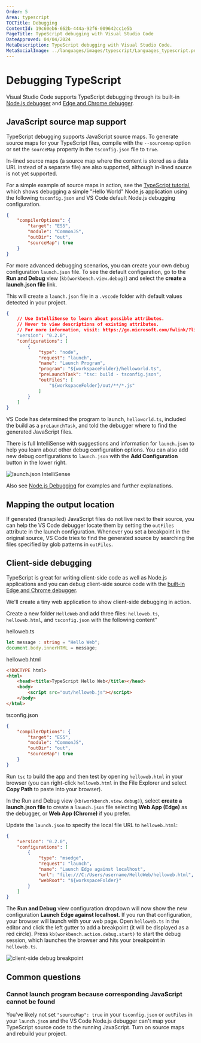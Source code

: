 ```yaml
---
Order: 5
Area: typescript
TOCTitle: Debugging
ContentId: 19c60eb6-662b-444a-92f6-009642cc1e5b
PageTitle: TypeScript debugging with Visual Studio Code
DateApproved: 04/04/2024
MetaDescription: TypeScript debugging with Visual Studio Code.
MetaSocialImage: ../languages/images/typescript/Languages_typescript.png
---
```

# Debugging TypeScript

Visual Studio Code supports TypeScript debugging through its built-in [Node.js debugger](/docs/nodejs/nodejs-debugging.md) and [Edge and Chrome debugger](/docs/nodejs/browser-debugging.md).

## JavaScript source map support

TypeScript debugging supports JavaScript source maps. To generate source maps for your TypeScript files, compile with the `--sourcemap` option or set the `sourceMap` property in the `tsconfig.json` file to `true`.

In-lined source maps (a source map where the content is stored as a data URL instead of a separate file) are also supported, although in-lined source is not yet supported.

For a simple example of source maps in action, see the [TypeScript tutorial](/docs/typescript/typescript-tutorial.md), which shows debugging a simple "Hello World" Node.js application using the following `tsconfig.json` and VS Code default Node.js debugging configuration.

```json
{
    "compilerOptions": {
        "target": "ES5",
        "module": "CommonJS",
        "outDir": "out",
        "sourceMap": true
    }
}
```

For more advanced debugging scenarios, you can create your own debug configuration `launch.json` file. To see the default configuration, go to the **Run and Debug** view (`kb(workbench.view.debug)`) and select the **create a launch.json file** link.

This will create a `launch.json` file in a `.vscode` folder with default values detected in your project.

```json
{
    // Use IntelliSense to learn about possible attributes.
    // Hover to view descriptions of existing attributes.
    // For more information, visit: https://go.microsoft.com/fwlink/?linkid=830387
    "version": "0.2.0",
    "configurations": [
        {
            "type": "node",
            "request": "launch",
            "name": "Launch Program",
            "program": "${workspaceFolder}/helloworld.ts",
            "preLaunchTask": "tsc: build - tsconfig.json",
            "outFiles": [
                "${workspaceFolder}/out/**/*.js"
            ]
        }
    ]
}
```

VS Code has determined the program to launch, `helloworld.ts`, included the build as a `preLaunchTask`, and told the debugger where to find the generated JavaScript files.

There is full IntelliSense with suggestions and information for `launch.json` to help you learn about other debug configuration options. You can also add new debug configurations to `launch.json` with the **Add Configuration** button in the lower right.

![launch.json IntelliSense](images/debugging/launch-json-intellisense.png)

Also see [Node.js Debugging](/docs/nodejs/nodejs-debugging.md) for examples and further explanations.

## Mapping the output location

If generated (transpiled) JavaScript files do not live next to their source, you can help the VS Code debugger locate them by setting the `outFiles` attribute in the launch configuration. Whenever you set a breakpoint in the original source, VS Code tries to find the generated source by searching the files specified by glob patterns in `outFiles`.

## Client-side debugging

TypeScript is great for writing client-side code as well as Node.js applications and you can debug client-side source code with the [built-in Edge and Chrome debugger](/docs/nodejs/browser-debugging.md).

We'll create a tiny web application to show client-side debugging in action.

Create a new folder `HelloWeb` and add three files: `helloweb.ts`, `helloweb.html`, and `tsconfig.json` with the following content"

helloweb.ts

```typescript
let message : string = "Hello Web";
document.body.innerHTML = message;
```

helloweb.html

```html
<!DOCTYPE html>
<html>
    <head><title>TypeScript Hello Web</title></head>
    <body>
        <script src="out/helloweb.js"></script>
    </body>
</html>
```

tsconfig.json

```json
{
    "compilerOptions": {
        "target": "ES5",
        "module": "CommonJS",
        "outDir": "out",
        "sourceMap": true
    }
}
```

Run `tsc` to build the app and then test by opening `helloweb.html` in your browser (you can right-click `helloweb.html` in the File Explorer and select **Copy Path** to paste into your browser).

In the Run and Debug view (`kb(workbench.view.debug)`), select **create a launch.json file** to create a `launch.json` file selecting **Web App (Edge)** as the debugger, or **Web App (Chrome)** if you prefer.

Update the `launch.json` to specify the local file URL to `helloweb.html`:

```json
{
    "version": "0.2.0",
    "configurations": [
        {
            "type": "msedge",
            "request": "launch",
            "name": "Launch Edge against localhost",
            "url": "file:///C:/Users/username/HelloWeb/helloweb.html",
            "webRoot": "${workspaceFolder}"
        }
    ]
}
```

The **Run and Debug** view configuration dropdown will now show the new configuration **Launch Edge against localhost**. If you run that configuration, your browser will launch with your web page. Open `helloweb.ts` in the editor and click the left gutter to add a breakpoint (it will be displayed as a red circle). Press `kb(workbench.action.debug.start)` to start the debug session, which launches the browser and hits your breakpoint in `helloweb.ts`.

![client-side debug breakpoint](images/debugging/client-side-debug-breakpoint.png)

## Common questions

### Cannot launch program because corresponding JavaScript cannot be found

You've likely not set `"sourceMap": true` in your `tsconfig.json` or `outFiles` in your `launch.json` and the VS Code Node.js debugger can't map your TypeScript source code to the running JavaScript. Turn on source maps and rebuild your project.
